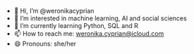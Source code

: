 - 👋 Hi, I’m @weronikacyprian
- 👀 I’m interested in machine learning, AI and social sciences
- 🌱 I’m currently learning Python, SQL and R
- 📫 How to reach me: weronika.cyprian@icloud.com
- 😄 Pronouns: she/her

<!---
weronikacyprian/weronikacyprian is a ✨ special ✨ repository because its `README.md` (this file) appears on your GitHub profile.
You can click the Preview link to take a look at your changes.
--->
